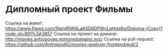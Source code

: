 # Дипломный проект Фильмы

Ссылка на макет: https://www.figma.com/file/qRIW4LaASD6DPWvLqHqs8g/Diploma-(Copy)?node-id=891%3A3857
Ссылка на проект на домене: http://movies.antropovag.nomoredomains.xyz/
Ссылка на pull-request: https://github.com/AntropovAG/movies-explorer-frontend/pull/2
